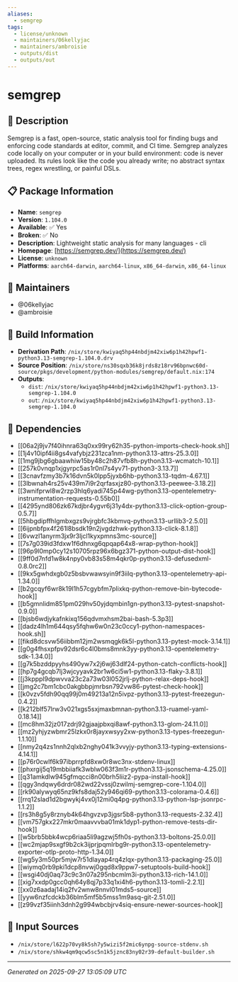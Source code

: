 ```yaml
---
aliases:
  - semgrep
tags:
  - license/unknown
  - maintainers/06kellyjac
  - maintainers/ambroisie
  - outputs/dist
  - outputs/out
---
```


# semgrep

## 📝 Description

Semgrep is a fast, open-source, static analysis tool for finding bugs and
enforcing code standards at editor, commit, and CI time. Semgrep analyzes
code locally on your computer or in your build environment: code is never
uploaded. Its rules look like the code you already write; no abstract
syntax trees, regex wrestling, or painful DSLs.


## 📋 Package Information

- **Name**: `semgrep`
- **Version**: `1.104.0`
- **Available**: ✅ Yes
- **Broken**: ✅ No
- **Description**: Lightweight static analysis for many languages - cli
- **Homepage**: [https://semgrep.dev/](https://semgrep.dev/)
- **License**: `unknown`
- **Platforms**: `aarch64-darwin`, `aarch64-linux`, `x86_64-darwin`, `x86_64-linux`
## 👥 Maintainers

- @06kellyjac
- @ambroisie


## 🔧 Build Information

- **Derivation Path**: `/nix/store/kwiyaq5hp44nbdjm42xiw6p1h42hpwf1-python3.13-semgrep-1.104.0.drv`
- **Source Position**: `/nix/store/ns30sqxb36k8jrds8z18rv96bpnwc60d-source/pkgs/development/python-modules/semgrep/default.nix:174`
- **Outputs**:
  - `dist`:  `/nix/store/kwiyaq5hp44nbdjm42xiw6p1h42hpwf1-python3.13-semgrep-1.104.0`
  - `out`:  `/nix/store/kwiyaq5hp44nbdjm42xiw6p1h42hpwf1-python3.13-semgrep-1.104.0`

## 🔗 Dependencies

- [[06a2j9jv7f40ihnra63q0xx99ry62h35-python-imports-check-hook.sh]]
- [[1j4v10ipf4ii8gs4vafybjz231zca1nm-python3.13-attrs-25.3.0]]
- [[1mg9jbg6gbaawhiw15by48c2h87vfb8h-python3.13-wcmatch-10.1]]
- [[257k0vnqp1xjgyrpc5as1r0nl7s4yv71-python3-3.13.7]]
- [[3cnavfzmy3b7k16dvn5k0lpp5jyxb6hb-python3.13-tqdm-4.67.1]]
- [[3lbwnah4rs25v439m7i9r2qrfasxjz80-python3.13-peewee-3.18.2]]
- [[3wnifprwl8w2rzp3hlq6yadi745p44wg-python3.13-opentelemetry-instrumentation-requests-0.55b0]]
- [[4295ynd806zk67kdjbr4ygvr6j31y4dx-python3.13-click-option-group-0.5.7]]
- [[5hbgdipffhlgmbxgzs9vjrgbfc3kbmvq-python3.13-urllib3-2.5.0]]
- [[6ijpnbfpx4f261l8bsdk19n2jvgdzhwk-python3.13-click-8.1.8]]
- [[6vwzl1anyrm3jx9r3ljcl1kyxpmns3mc-source]]
- [[7s7g039id3fdxw1f6dhnxg6qpqap64x8-wrap-python-hook]]
- [[96p9l0mp0cy12s10705rpz96x6bgz371-python-output-dist-hook]]
- [[9ff0d7nfd1w8k4npy0vb83s58m4qkr0p-python3.13-defusedxml-0.8.0rc2]]
- [[9kx5gwhdxgb0z5bsbvwawsyin9f3iilq-python3.13-opentelemetry-api-1.34.0]]
- [[b2gcqyf6wr8k19l1h57cgybfm7plixkq-python-remove-bin-bytecode-hook]]
- [[b5gmnlidm851pm029hv50yjdqmbin1gn-python3.13-pytest-snapshot-0.9.0]]
- [[bjsb6wdjykafnkixq156qdvmxhsm2bai-bash-5.3p3]]
- [[dadz4lh1m644qsy5fqhw6w0n23c0ccy1-python-namespaces-hook.sh]]
- [[fikd8dcsvw56iibbm12jm2wsmqgk6k5l-python3.13-pytest-mock-3.14.1]]
- [[g0g4fhsxpfpv92dsr6c4l0bms8mnk3yy-python3.13-opentelemetry-sdk-1.34.0]]
- [[g7k5bzddpyyhs490yw7x2j6wj63dlf24-python-catch-conflicts-hook]]
- [[hp7g4gcqb7lj3wjcyyavk2br1w6ci5w1-python3.13-flaky-3.8.1]]
- [[j3kpppl9dpwvva23c2a73w03l052jrlj-python-relax-deps-hook]]
- [[jmg2c7bm1cbc0akgbbpjmrbsn792vw86-pytest-check-hook]]
- [[k0vzv5fdh90qq99j0m49213a12n5ivpz-python3.13-pytest-freezegun-0.4.2]]
- [[k212blf57lrw3v021xgs5sxjmaxbmnan-python3.13-ruamel-yaml-0.18.14]]
- [[mc8hm32jz017zdrj92gjaajpbxqi8awf-python3.13-glom-24.11.0]]
- [[mz2yhjyzwbmr25lzkx0r8jayxwsyy2xw-python3.13-types-freezegun-1.1.10]]
- [[nmy2q4zs1nnh2qlxb2nghy041k3vvyjy-python3.13-typing-extensions-4.14.1]]
- [[p76r0cwlf6k97ibprrpfd8xw0r8wc3nx-stdenv-linux]]
- [[phxrgij5q19mbbiiafk3wblw063f3m1r-python3.13-jsonschema-4.25.0]]
- [[q31amkdlw945gfmqcci8n00brh5liiz2-pypa-install-hook]]
- [[qgy3ndqwy6drdr082wd22vssj0zwilmj-semgrep-core-1.104.0]]
- [[rk90alywyq65nz9kfs8daj52y946qi69-python3.13-colorama-0.4.6]]
- [[rrq12slad1d2bgwykj4vx0j12mi0q4pg-python3.13-python-lsp-jsonrpc-1.1.2]]
- [[rs3h8g5y8rznyb4k64hgvzvp3jgsr5b8-python3.13-requests-2.32.4]]
- [[vm757gkx227mkr0maavvvba01mk1dyp1-python-remove-tests-dir-hook]]
- [[w5brb5bbk4wcp6riaa5li9agzwj5fh0s-python3.13-boltons-25.0.0]]
- [[wc2mjap9sxgf9b2ck3ijprjpqmlrbg9r-python3.13-opentelemetry-exporter-otlp-proto-http-1.34.0]]
- [[wg5y3m50pr5mjw7r51dlayap4rq4zlqx-python3.13-packaging-25.0]]
- [[wiymq0rb9pki1dcp8nvwj0gqd8x9ppw7-setuptools-build-hook]]
- [[wsgi40dj0aq73c9c3n07a295nbcmlm3i-python3.13-rich-14.1.0]]
- [[xig7xxdp0gcc0qh64y8qj7p33q1xi4h6-python3.13-tomli-2.2.1]]
- [[xx0z6aadaj14iq2fv2wnw8nnvl01mds5-source]]
- [[yyw6nzfcdckb36blm5mf5b5mss1m9asq-git-2.51.0]]
- [[z99vzf35iinh3dnh2g994wbcbjrv4siq-ensure-newer-sources-hook]]

## 📁 Input Sources

- `/nix/store/l622p70vy8k5sh7y5wizi5f2mic6ynpg-source-stdenv.sh`
- `/nix/store/shkw4qm9qcw5sc5n1k5jznc83ny02r39-default-builder.sh`

---
*Generated on 2025-09-27 13:05:09 UTC*
